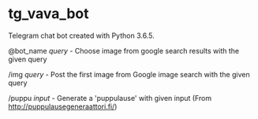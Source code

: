 # tg_vava_bot
Telegram chat bot created with Python 3.6.5.

@bot_name *query* - Choose image from google search results with the given query

/img *query* - Post the first image from Google image search with the given query

/puppu *input* - Generate a 'puppulause' with given input (From http://puppulausegeneraattori.fi/)
